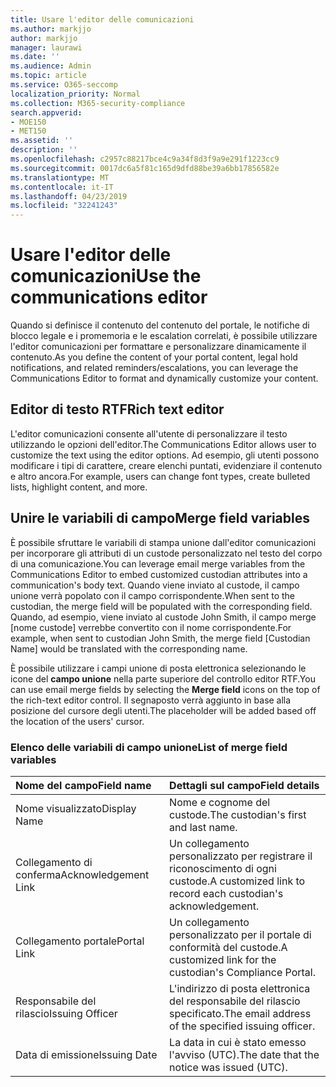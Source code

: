 ```yaml
---
title: Usare l'editor delle comunicazioni
ms.author: markjjo
author: markjjo
manager: laurawi
ms.date: ''
ms.audience: Admin
ms.topic: article
ms.service: O365-seccomp
localization_priority: Normal
ms.collection: M365-security-compliance
search.appverid:
- MOE150
- MET150
ms.assetid: ''
description: ''
ms.openlocfilehash: c2957c88217bce4c9a34f8d3f9a9e291f1223cc9
ms.sourcegitcommit: 0017dc6a5f81c165d9dfd88be39a6bb17856582e
ms.translationtype: MT
ms.contentlocale: it-IT
ms.lasthandoff: 04/23/2019
ms.locfileid: "32241243"
---
```

# <a name="use-the-communications-editor"></a><span data-ttu-id="06ab3-102">Usare l'editor delle comunicazioni</span><span class="sxs-lookup"><span data-stu-id="06ab3-102">Use the communications editor</span></span>

<span data-ttu-id="06ab3-103">Quando si definisce il contenuto del contenuto del portale, le notifiche di blocco legale e i promemoria e le escalation correlati, è possibile utilizzare l'editor comunicazioni per formattare e personalizzare dinamicamente il contenuto.</span><span class="sxs-lookup"><span data-stu-id="06ab3-103">As you define the content of your portal content, legal hold notifications, and related reminders/escalations, you can leverage the Communications Editor to format and dynamically customize your content.</span></span>

## <a name="rich-text-editor"></a><span data-ttu-id="06ab3-104">Editor di testo RTF</span><span class="sxs-lookup"><span data-stu-id="06ab3-104">Rich text editor</span></span> 

<span data-ttu-id="06ab3-105">L'editor comunicazioni consente all'utente di personalizzare il testo utilizzando le opzioni dell'editor.</span><span class="sxs-lookup"><span data-stu-id="06ab3-105">The Communications Editor allows user to customize the text using the editor options.</span></span> <span data-ttu-id="06ab3-106">Ad esempio, gli utenti possono modificare i tipi di carattere, creare elenchi puntati, evidenziare il contenuto e altro ancora.</span><span class="sxs-lookup"><span data-stu-id="06ab3-106">For example, users can change font types, create bulleted lists, highlight content, and more.</span></span> 

## <a name="merge-field-variables"></a><span data-ttu-id="06ab3-107">Unire le variabili di campo</span><span class="sxs-lookup"><span data-stu-id="06ab3-107">Merge field variables</span></span>

<span data-ttu-id="06ab3-108">È possibile sfruttare le variabili di stampa unione dall'editor comunicazioni per incorporare gli attributi di un custode personalizzato nel testo del corpo di una comunicazione.</span><span class="sxs-lookup"><span data-stu-id="06ab3-108">You can leverage email merge variables from the Communications Editor to embed customized custodian attributes into a communication's body text.</span></span> <span data-ttu-id="06ab3-109">Quando viene inviato al custode, il campo unione verrà popolato con il campo corrispondente.</span><span class="sxs-lookup"><span data-stu-id="06ab3-109">When sent to the custodian, the merge field will be populated with the corresponding field.</span></span> <span data-ttu-id="06ab3-110">Quando, ad esempio, viene inviato al custode John Smith, il campo merge [nome custode] verrebbe convertito con il nome corrispondente.</span><span class="sxs-lookup"><span data-stu-id="06ab3-110">For example, when sent to custodian John Smith, the merge field [Custodian Name] would be translated with the corresponding name.</span></span> 

<span data-ttu-id="06ab3-111">È possibile utilizzare i campi unione di posta elettronica selezionando le icone del **campo unione** nella parte superiore del controllo editor RTF.</span><span class="sxs-lookup"><span data-stu-id="06ab3-111">You can use email merge fields by selecting the **Merge field** icons on the top of the rich-text editor control.</span></span> <span data-ttu-id="06ab3-112">Il segnaposto verrà aggiunto in base alla posizione del cursore degli utenti.</span><span class="sxs-lookup"><span data-stu-id="06ab3-112">The placeholder will be added based off the location of the users' cursor.</span></span> 

### <a name="list-of-merge-field-variables"></a><span data-ttu-id="06ab3-113">Elenco delle variabili di campo unione</span><span class="sxs-lookup"><span data-stu-id="06ab3-113">List of merge field variables</span></span>

| <span data-ttu-id="06ab3-114">Nome del campo</span><span class="sxs-lookup"><span data-stu-id="06ab3-114">Field name</span></span>                  | <span data-ttu-id="06ab3-115">Dettagli sul campo</span><span class="sxs-lookup"><span data-stu-id="06ab3-115">Field details</span></span> | 
| :------------------- | :------------------- |
| <span data-ttu-id="06ab3-116">Nome visualizzato</span><span class="sxs-lookup"><span data-stu-id="06ab3-116">Display Name</span></span>  | <span data-ttu-id="06ab3-117">Nome e cognome del custode.</span><span class="sxs-lookup"><span data-stu-id="06ab3-117">The custodian's first and last name.</span></span> | 
| <span data-ttu-id="06ab3-118">Collegamento di conferma</span><span class="sxs-lookup"><span data-stu-id="06ab3-118">Acknowledgement Link</span></span> | <span data-ttu-id="06ab3-119">Un collegamento personalizzato per registrare il riconoscimento di ogni custode.</span><span class="sxs-lookup"><span data-stu-id="06ab3-119">A customized link to record each custodian's acknowledgement.</span></span>|                 |
| <span data-ttu-id="06ab3-120">Collegamento portale</span><span class="sxs-lookup"><span data-stu-id="06ab3-120">Portal Link</span></span>     | <span data-ttu-id="06ab3-121">Un collegamento personalizzato per il portale di conformità del custode.</span><span class="sxs-lookup"><span data-stu-id="06ab3-121">A customized link for the custodian's Compliance Portal.</span></span>|                |
| <span data-ttu-id="06ab3-122">Responsabile del rilascio</span><span class="sxs-lookup"><span data-stu-id="06ab3-122">Issuing Officer</span></span>                   | <span data-ttu-id="06ab3-123">L'indirizzo di posta elettronica del responsabile del rilascio specificato.</span><span class="sxs-lookup"><span data-stu-id="06ab3-123">The email address of the specified issuing officer.</span></span>|                   |
| <span data-ttu-id="06ab3-124">Data di emissione</span><span class="sxs-lookup"><span data-stu-id="06ab3-124">Issuing Date</span></span>                   | <span data-ttu-id="06ab3-125">La data in cui è stato emesso l'avviso (UTC).</span><span class="sxs-lookup"><span data-stu-id="06ab3-125">The date that the notice was issued (UTC).</span></span>              |